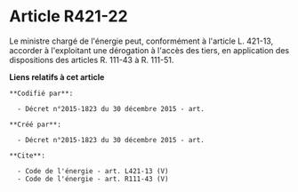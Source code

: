 # Article R421-22

Le ministre chargé de l'énergie peut, conformément à l'article L. 421-13, accorder à l'exploitant une dérogation à l'accès
des tiers, en application des dispositions des articles R. 111-43 à R. 111-51.

**Liens relatifs à cet article**

	**Codifié par**:

	  - Décret n°2015-1823 du 30 décembre 2015 - art.

	**Créé par**:

	  - Décret n°2015-1823 du 30 décembre 2015 - art.

	**Cite**:

	  - Code de l'énergie - art. L421-13 (V)
	  - Code de l'énergie - art. R111-43 (V)
